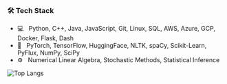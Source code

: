 <h3>🛠 Tech Stack</h3>

- 💻 &nbsp; Python, C++, Java, JavaScript, Git, Linux, SQL, AWS, Azure, GCP, Docker, Flask, Dash
- 🤖 &nbsp; PyTorch, TensorFlow, HuggingFace, NLTK, spaCy, Scikit-Learn, PyFlux, NumPy, SciPy
- ⚙️ &nbsp; Numerical Linear Algebra, Stochastic Methods, Statistical Inference

![Top Langs](https://github-readme-stats.vercel.app/api/top-langs/?username=tlemenestrel&layout=compact&langs_count=5&hide=jupyter%20notebook) 
